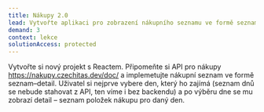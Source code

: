 ```yaml
---
title: Nákupy 2.0
lead: Vytvořte aplikaci pro zobrazení nákupního seznamu ve formě seznam–detail.
demand: 3
context: lekce
solutionAccess: protected
---
```


Vytvořte si nový projekt s Reactem. Připomeňte si API pro nákupy https://nakupy.czechitas.dev/doc/ a implemetujte nákupní seznam ve formě seznam–detail. Uživatel si nejprve vybere den, který ho zajímá (seznam dnů se nebude stahovat z API, ten víme i bez backendu) a po výběru dne se mu zobrazí detail – seznam položek nákupu pro daný den.

